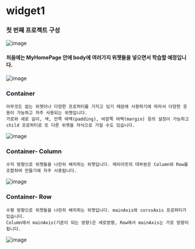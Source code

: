 # widget1

### 첫 번째 프로젝트 구성

![image](https://user-images.githubusercontent.com/58906858/209752405-c36e13b4-95db-4cec-86fd-550964e6e56d.png)

#### 처음에는 MyHomePage 안에 body에 여러가지 위젯들을 넣으면서 학습할 예정입니다.

![image](https://user-images.githubusercontent.com/58906858/209752709-cce172c2-c8c6-4c6b-8287-864469369074.png)


### Container 

```
아무것도 없는 위젯이나 다양한 프로퍼티를 가지고 있기 때문에 사용하기에 따라서 다양한 응용이 가능하고 자주 사용되는 위젯입니다.
가로와 세로 길이, 색, 안쪽 여백(padding), 바깥쪽 여백(margin) 등의 설정이 가능하고 child 프로퍼티로 또 다른 위젯을 자식으로 가질 수도 있습니다.
```

![image](https://user-images.githubusercontent.com/58906858/209753144-c50ea46f-0856-421d-8335-3983e30817b5.png)

### Container- Column

```
수직 방향으로 위젯들을 나란히 배치하는 위젯입니다. 레이아웃의 대부분은 Column와 Row를 조합하여 만들기에 자주 사용됩니다.
```
![image](https://user-images.githubusercontent.com/58906858/209753826-40cb9142-bcc3-47b4-a1fc-b1aff2d4f190.png)

### Container- Row

```
수평 방향으로 위젯들을 나란히 배치하는 위젯입니다. mainAxis와 corssAxis 프로퍼티가 있습니다.
Column에서 mainAxis(기준이 되는 방향)은 세로방향, Row에서 mainAxis는 가로 방향이 됩니다.
```
![image](https://user-images.githubusercontent.com/58906858/209754397-fe4a25dc-5c8a-4835-8dd9-bfb3567126a5.png)
